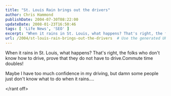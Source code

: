 ```yaml
---
title: "St. Louis Rain brings out the drivers"
author: Chris Hammond
publishDate: 2004-07-30T08:22:00
updateDate: 2008-01-23T16:50:46
tags: [ 'Life News', 'SEO' ]
excerpt: "When it rains in St. Louis, what happens? That's right, the folks who don't know how to drive, prove that they do not have to drive.Commute time doubles! Maybe I have too much confidence in my driving, but damn some people just don't know what to do when it rains.... &lt;/rant..."
url: /2004/st-louis-rain-brings-out-the-drivers  # Use the generated URL with year
---
```

<P>When it rains in St. Louis, what happens? That's right, the folks who don't know how to drive, prove that they do not have to drive.Commute time doubles!</P> <P>Maybe I have too much confidence in my driving, but damn some people just don't know what to do when it rains....</P> <P>&lt;/rant off&gt;</P>
